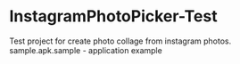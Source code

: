 # InstagramPhotoPicker-Test
Test project for create photo collage from instagram photos.
sample.apk.sample - application example
